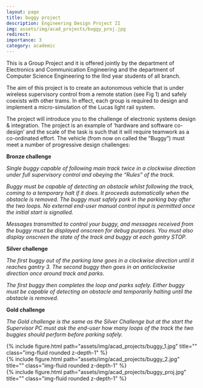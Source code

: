 ```yaml
---
layout: page
title: buggy project
description: Engineering Design Project II
img: assets/img/acad_projects/buggy_proj.jpg
redirect:
importance: 3
category: academic
---
```



This is a Group Project and it is offered jointly by the department of Electronics and Communication Engineering and the department of Computer Science Engineering to the IInd year students of all branch.

The aim of this project is to create an autonomous vehicle that is under wireless supervisory control from a remote station (see Fig 1) and safely coexists with other trams. In effect, each group is required to design and implement a micro-simulation of the Lucas light rail system.

The project will introduce you to the challenge of electronic systems design & integration. The project is an example of ‘hardware and software co-design’ and the scale of the task is such that it will require teamwork as a co-ordinated effort. The vehicle (from now on called the “Buggy”) must meet a number of progressive design challenges:

**Bronze challenge**

*Single buggy capable of following main track twice in a clockwise direction under full supervisory control and obeying the “Rules” of the track.*

*Buggy must be capable of detecting an obstacle whilst following the track, coming to a temporary halt if it does.*
*It proceeds automatically when the obstacle is removed. The buggy must safely park in the parking bay after the two loops. No external end-user manual control input is permitted once the initial start is signalled.*

*Messages transmitted to control your buggy, and messages received from the buggy must be displayed onscreen for debug purposes.*
*You must also display onscreen the state of the track and buggy at each gantry STOP.*

**Silver challenge**
<!-- Two buggies on track going in opposite directions and following the “Rules” of
the track. -->

*The first buggy out of the parking lane goes in a clockwise direction until it reaches gantry 3. The second buggy then goes in an anticlockwise direction once around track and parks.*

*The first buggy then completes the loop and parks safely. Either buggy must be capable of detecting an obstacle and temporarily halting until the obstacle is removed.*

<!-- Both buggies under full supervisory control. No external end-user manual
control input is permitted once the initial start is signalled. Again, control
messages and state of the track and buggies must be displayed on screen. -->

**Gold challenge**

*The Gold challenge is the same as the Silver Challenge but at the start the Supervisor PC must ask the end-user how many loops of the track the two buggies should perform before parking safely.*

<!-- Therefore your code must be generalized. The buggies will perform the required
number of loops in opposite directions and park safely. Either buggy must be
capable of detecting an obstacle and temporarily halting until the obstacle is
removed.

Both buggies under full supervisory control. No external end-user manual control
input is permitted once the initial start is signalled. Again, control messages and
state of the track and buggies must be displayed on screen. -->

<!-- Electronic lab
Buggy equipped with
• Microcontroller (Arduino Uno)
• IR sensors (To detect path to be followed)
• Ultrasonic sensor (To detect any obstacle on the track)
• Receiver circuit (To receive signals from each gantry whenever passes through it)
• Wireless Serial communication devices (X-Bee module) (To send/receive signals between computer system and Buggy
• IR sensors (To send a unique pulse signal to the buggy receiver)
• Transmitter circuit (To transmit three unique waveforms of different pulse width to corresponding gantries)
• Computer system ( To simulate C# program for supervisory control) -->



<div class="row">
    <div class="col-sm mt-3 mt-md-0">
        {% include figure.html path="assets/img/acad_projects/buggy_1.jpg" title="" class="img-fluid rounded z-depth-1" %}
    </div>
    <div class="col-sm mt-3 mt-md-0">
      {% include figure.html path="assets/img/acad_projects/buggy_2.jpg" title="" class="img-fluid rounded z-depth-1" %}
    </div>
    <div class="col-sm mt-3 mt-md-0">
      {% include figure.html path="assets/img/acad_projects/buggy_proj.jpg" title="" class="img-fluid rounded z-depth-1" %}
    </div>
</div>
